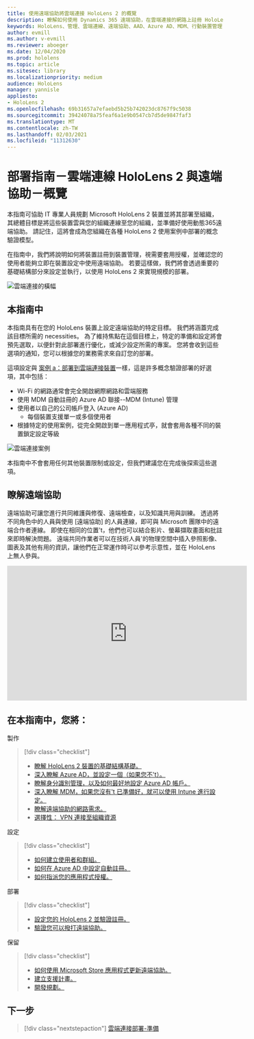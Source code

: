 ```yaml
---
title: 使用遠端協助將雲端連接 HoloLens 2 的概覽
description: 瞭解如何使用 Dynamics 365 遠端協助，在雲端連接的網路上註冊 HoloLens 2 裝置。
keywords: HoloLens、管理、雲端連線、遠端協助、AAD、Azure AD、MDM、行動裝置管理
author: evmill
ms.author: v-evmill
ms.reviewer: aboeger
ms.date: 12/04/2020
ms.prod: hololens
ms.topic: article
ms.sitesec: library
ms.localizationpriority: medium
audience: HoloLens
manager: yannisle
appliesto:
- HoloLens 2
ms.openlocfilehash: 69b31657a7efaebd5b25b742023dc8767f9c5038
ms.sourcegitcommit: 39424078a75feaf6a1e9b0547cb7d5de9847faf3
ms.translationtype: MT
ms.contentlocale: zh-TW
ms.lasthandoff: 02/03/2021
ms.locfileid: "11312630"
---
```

# 部署指南－雲端連線 HoloLens 2 與遠端協助－概覽

本指南可協助 IT 專業人員規劃 Microsoft HoloLens 2 裝置並將其部署至組織，其總體目標是將這些裝置雲與您的組織連線至您的組織，並準備好使用動態365遠端協助。 請記住，這將會成為您組織在各種 HoloLens 2 使用案例中部署的概念驗證模型。

在指南中，我們將說明如何將裝置註冊到裝置管理，視需要套用授權，並確認您的使用者能夠立即在裝置設定中使用遠端協助。 若要這樣做，我們將會透過重要的基礎結構部分來設定並執行，以使用 HoloLens 2 來實現規模的部署。

![雲端連接的橫幅](./images/cloud-connected-hololens-large.png)

## 本指南中

本指南具有在您的 HoloLens 裝置上設定遠端協助的特定目標。 我們將涵蓋完成該目標所需的 necessities。 為了維持焦點在這個目標上，特定的準備和設定將會預先選取，以便針對此部署進行優化，或減少設定所需的專案。 您將會收到這些選項的通知，您可以根據您的業務需求來自訂您的部署。

這項設定與 [案例 a：部署到雲端連接裝置](https://docs.microsoft.com/hololens/common-scenarios#scenario-a)一樣，這是許多概念驗證部署的好選項，其中包括：

- Wi-Fi 的網路通常會完全開啟網際網路和雲端服務
- 使用 MDM 自動註冊的 Azure AD 聯接--MDM (Intune) 管理
- 使用者以自己的公司帳戶登入 (Azure AD) 
  - 每個裝置支援單一或多個使用者
- 根據特定的使用案例，從完全開啟到單一應用程式亭，就會套用各種不同的裝置鎖定設定等級

![雲端連接案例](./images/cloud-connected-guide-diagram.png)

本指南中不會套用任何其他裝置限制或設定，但我們建議您在完成後探索這些選項。

## 瞭解遠端協助

遠端協助可讓您進行共同維護與修復、遠端檢查，以及知識共用與訓練。 透過將不同角色中的人員與使用 [遠端協助] 的人員連線，即可與 Microsoft 團隊中的遠端合作者連線。 即使在相同的位置&#39;t，他們也可以結合影片、螢幕擷取畫面和批註來即時解決問題。 遠端共同作業者可以在技術人員&#39;的物理空間中插入參照影像、圖表及其他有用的資訊，讓他們在正常運作時可以參考示意性，並在 HoloLens 上無人參與。

<iframe width="560" height="315" src="https://www.youtube.com/embed/d3YT8j0yYl0" frameborder="0" allow="accelerometer; autoplay; clipboard-write; encrypted-media; gyroscope; picture-in-picture" allowfullscreen></iframe>

## 在本指南中，您將：

製作

> [!div class="checklist"]
> - [瞭解 HoloLens 2 裝置的基礎結構基礎。](hololens2-cloud-connected-prepare.md#infrastructure-essentials)
> - [深入瞭解 Azure AD，並設定一個（如果您不&#39;t）。](hololens2-cloud-connected-prepare.md#azure-active-directory)
> - [瞭解身分識別管理，以及如何最好地設定 Azure AD 帳戶。](hololens2-cloud-connected-prepare.md#identity-management)
> - [深入瞭解 MDM，如果您沒有&#39;t 已準備好，就可以使用 Intune 進行設定。](hololens2-cloud-connected-prepare.md#mobile-device-management)
> - [瞭解遠端協助的網路需求。](hololens2-cloud-connected-prepare.md#network)
> - [選擇性： VPN 連接至組織資源](/hololens2-cloud-connected-prepare.md#optional-connect-your-hololens-to-vpn)

設定

> [!div class="checklist"]
> - [如何建立使用者和群組。](hololens2-cloud-connected-configure.md#azure-users-and-groups)
> - [如何在 Azure AD 中設定自動註冊。](hololens2-cloud-connected-configure.md#auto-enrollment-on-hololens-2)
> - [如何指派您的應用程式授權。](hololens2-cloud-connected-configure.md#application-licenses)

部署

> [!div class="checklist"]
> - [設定您的 HoloLens 2 並驗證註冊。](hololens2-cloud-connected-deploy.md#enrollment-validation)
> - [驗證您可以撥打遠端協助。](hololens2-cloud-connected-deploy.md#remote-assist-call-validation)

保留

> [!div class="checklist"]
> - [如何使用 Microsoft Store 應用程式更新遠端協助。](hololens2-cloud-connected-maintain.md#updates)
> - [建立支援計畫。](hololens2-cloud-connected-maintain.md#support-plan)
> - [開發規劃。](hololens2-cloud-connected-maintain.md#development-plan)

## 下一步

> [!div class="nextstepaction"]
> [雲端連接部署-準備](hololens2-cloud-connected-prepare.md)

